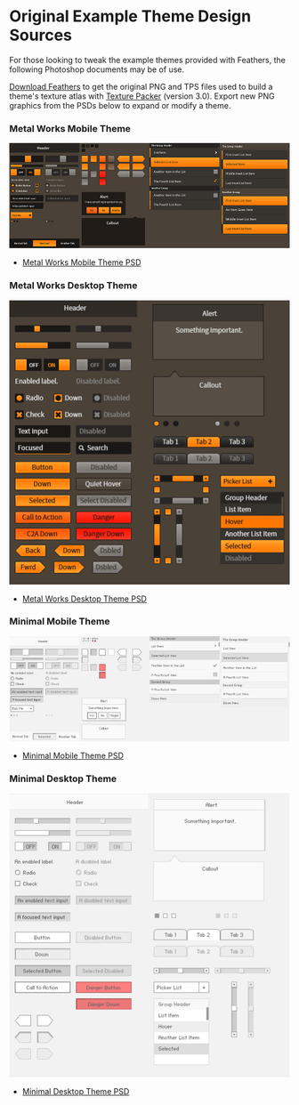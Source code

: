 # Original Example Theme Design Sources

For those looking to tweak the example themes provided with Feathers, the following Photoshop documents may be of use.

[Download Feathers](http://feathersui.com/download/) to get the original PNG and TPS files used to build a theme's texture atlas with [Texture Packer](http://www.codeandweb.com/texturepacker) (version 3.0). Export new PNG graphics from the PSDs below to expand or modify a theme.

### Metal Works Mobile Theme

![](images/feathers-metal-works-mobile-theme.jpg)

-   [Metal Works Mobile Theme PSD](http://feathersui.com/download/themes/MetalWorksMobileTheme.psd)

### Metal Works Desktop Theme

![](images/feathers-metal-works-desktop-theme.png)

-   [Metal Works Desktop Theme PSD](http://feathersui.com/download/themes/MetalWorksDesktopTheme.psd)

### Minimal Mobile Theme

![](images/feathers-minimal-mobile-theme.jpg)

-   [Minimal Mobile Theme PSD](http://feathersui.com/download/themes/MinimalMobileTheme.psd)

### Minimal Desktop Theme

![](images/feathers-minimal-desktop-theme.png)

-   [Minimal Desktop Theme PSD](http://feathersui.com/download/themes/MinimalDesktopTheme.psd)


